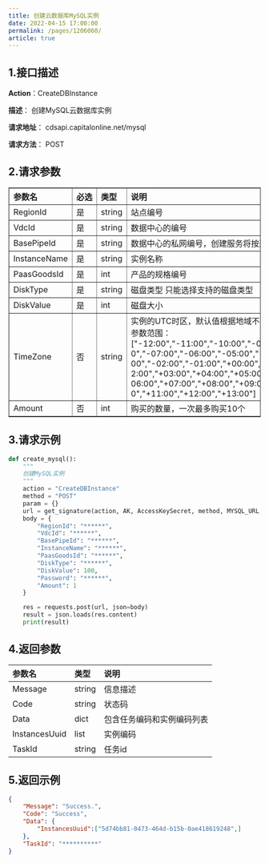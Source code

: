 ```yaml
---
title: 创建云数据库MySQL实例
date: 2022-04-15 17:00:00
permalink: /pages/1206060/
article: true
---
```



## 1.接口描述

**Action**：CreateDBInstance

**描述**： 创建MySQL云数据库实例

**请求地址**： cdsapi.capitalonline.net/mysql

**请求方法**： POST

## 2.请求参数

<table style="width:100% !important;word-break:keep-all;white-space:nowrap;" border="1" cellpadding="2" cellspacing="1">
	<thead align="left">
        <tr>
        	<th>参数名</th>
            <th>必选</th>
            <th>类型</th>
            <th>说明</th>
        </tr>
	</thead>
    <tbody align="left">
        <tr>
        	<td>RegionId</td>
            <td>是</td>
            <td>string</td>
            <td>站点编号</td>
        </tr>
        <tr>
        	<td>VdcId</td>
            <td>是</td>
            <td>string</td>
            <td>数据中心的编号</td>
        </tr>
        <tr>
        	<td>BasePipeId</td>
            <td>是</td>
            <td>string</td>
            <td>数据中心的私网编号，创建服务将按这个私网分配IP</td>
        </tr>
        <tr>
        	<td>InstanceName</td>
            <td>是</td>
            <td>string</td>
            <td>实例名称</td>
        </tr>
        <tr>
        	<td>PaasGoodsId</td>
            <td>是</td>
            <td>int</td>
            <td>产品的规格编号</td>
        </tr>
        <tr>
        	<td>DiskType</td>
            <td>是</td>
            <td>string</td>
            <td>磁盘类型 只能选择支持的磁盘类型</td>
        </tr>
        <tr>
        	<td>DiskValue</td>
            <td>是</td>
            <td>int</td>
            <td>磁盘大小</td>
        </tr>
        <tr>
        	<td>TimeZone</td>
            <td>否</td>
            <td>string</td>
            <td style="word-wrap: break-word;word-break:break-all;white-space:normal;">实例的UTC时区，默认值根据地域不同变化，输入参数范围：</br>["-12:00","-11:00","-10:00","-09:00","-08:00","-07:00","-06:00","-05:00","-04:00","-03:00","-02:00","-01:00","+00:00","+01:00","+02:00","+03:00","+04:00","+05:00","+05:30","+06:00","+07:00","+08:00","+09:00","+10:00","+11:00","+12:00","+13:00"]
            </td>
        </tr>
        <tr>
        	<td>Amount</td>
            <td>否</td>
            <td>int</td>
            <td>购买的数量，一次最多购买10个</td>
        </tr>
	</tbody>
</table>

## 3.请求示例

```python
def create_mysql():
    """
    创建MySQL实例
    """
    action = "CreateDBInstance"
    method = "POST"
    param = {}
    url = get_signature(action, AK, AccessKeySecret, method, MYSQL_URL, param=param)
    body = {
        "RegionId": "******",
        "VdcId": "******",
        "BasePipeId": "******",
        "InstanceName": "******",
        "PaasGoodsId": "******",
        "DiskType": "******",
        "DiskValue": 100,
        "Password": "******",
        "Amount": 1
    }

    res = requests.post(url, json=body)
    result = json.loads(res.content)
    print(result)
```

## 4.返回参数

| 参数名        | 类型   | 说明                       |
| :------------ | :----- | :------------------------- |
| Message       | string | 信息描述                   |
| Code          | string | 状态码                     |
| Data          | dict   | 包含任务编码和实例编码列表 |
| InstancesUuid | list   | 实例编码                   |
| TaskId        | string | 任务id                     |

## 5.返回示例

```json
{
    "Message": "Success.",
    "Code": "Success",
    "Data": {
        "InstancesUuid":["5d74bb81-0473-464d-b15b-0ae418619248",]
    },
    "TaskId": "**********"
}
```

